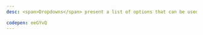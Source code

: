 ```yaml
---
desc: <span>Dropdowns</span> present a list of options that can be used to filter existing content. 

codepen: eeGYvQ
---
```

